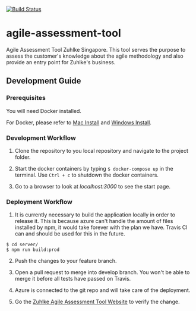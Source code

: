 [![Build Status](https://travis-ci.com/enpayne/agile-assessment-tool.svg?token=XM7zo21DjfuY5wpehaVz&branch=develop)](https://travis-ci.com/enpayne/agile-assessment-tool)

# agile-assessment-tool
Agile Assessment Tool Zuhlke Singapore. This tool serves the purpose to assess the customer's knowledge
about the agile methodology and also provide an entry point for Zuhlke's business.

## Development Guide

### Prerequisites
You will need Docker installed.

For Docker, please refer to [Mac Install](https://docs.docker.com/docker-for-mac/install/) and [Windows Install](https://docs.docker.com/docker-for-windows/install/). 


### Development Workflow

1. Clone the repository to you local repository and navigate to the project folder.

2. Start the docker containers by typing `$ docker-compose up`  in the terminal. Use `Ctrl + c` to shutdown the docker containers.

3. Go to a browser to look at *localhost:3000* to see the start page.

### Deployment Workflow

1. It is currently necessary to build the application locally in order to release it. This is because 
azure can't handle the amount of files installed by npm, it would take forever with the plan we have. Travis CI can and should be used for
this in the future.
```
$ cd server/  
$ npm run build:prod
```  
2. Push the changes to your feature branch.

3. Open a pull request to merge into develop branch. You won't be able to merge it before all tests have passed on Travis.

4. Azure is connected to the git repo and will take care of the deployment.

5. Go the [Zuhlke Agile Assessment Tool Website](https://agileassessment-prod.azurewebsites.net) to verify the change.

